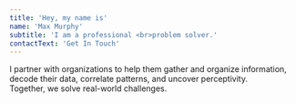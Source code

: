 ```yaml
---
title: 'Hey, my name is'
name: 'Max Murphy'
subtitle: 'I am a professional <br>problem solver.'
contactText: 'Get In Touch'
---
```


I partner with organizations to help them gather and organize information, decode their data, correlate patterns, and uncover perceptivity.<br> Together, we solve real-world challenges.
